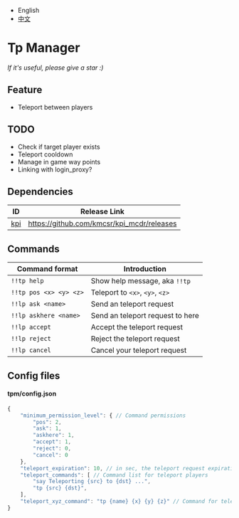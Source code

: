 
- English
- [中文](README_zh.MD)

# Tp Manager

*If it's useful, please give a star :)*

## Feature

- Teleport between players

## TODO

- Check if target player exists
- Teleport cooldown
- Manage in game way points
- Linking with login_proxy?

## Dependencies

| ID | Release Link |
|----|----|
| [kpi](https://github.com/kmcsr/kpi_mcdr) | <https://github.com/kmcsr/kpi_mcdr/releases> |

## Commands

|         Command format | Introduction |
|------------------------|-----|
| `!!tp help`            | Show help message, aka `!!tp` |
| `!!tp pos <x> <y> <z>` | Teleport to `<x>`, `<y>`, `<z>` |
| `!!lp ask <name>`      | Send an teleport request |
| `!!lp askhere <name>`  | Send an teleport request to here |
| `!!lp accept`          | Accept the teleport request |
| `!!lp reject`          | Reject the teleport request |
| `!!lp cancel`          | Cancel your teleport request |

## Config files

#### tpm/config.json

```javascript
{
    "minimum_permission_level": { // Command permissions
        "pos": 2,
        "ask": 1,
        "askhere": 1,
        "accept": 1,
        "reject": 0,
        "cancel": 0
    },
    "teleport_expiration": 10, // in sec, the teleport request expiration
    "teleport_commands": [ // Command list for teleport players
        "say Teleporting {src} to {dst} ...",
        "tp {src} {dst}",
    ],
    "teleport_xyz_command": "tp {name} {x} {y} {z}" // Command for teleport position
}
```
